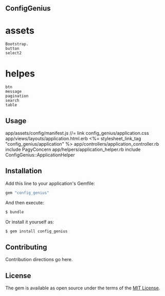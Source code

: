 ## ConfigGenius
  # assets
    Bootstrap.
    button
    select2
  # helpes
    btn
    message
    pagination
    search
    table

## Usage
  app/assets/config/manifest.js
    //= link config_genius/application.css
  app/views/layouts/application.html.erb
      <%= stylesheet_link_tag "config_genius/application" %>
  app/controllers/application_controller.rb
    include PagyConcern
  app/helpers/application_helper.rb
    include ConfigGenius::ApplicationHelper

## Installation
Add this line to your application's Gemfile:

```ruby
gem "config_genius"
```

And then execute:
```bash
$ bundle
```

Or install it yourself as:
```bash
$ gem install config_genius
```

## Contributing
Contribution directions go here.

## License
The gem is available as open source under the terms of the [MIT License](https://opensource.org/licenses/MIT).
